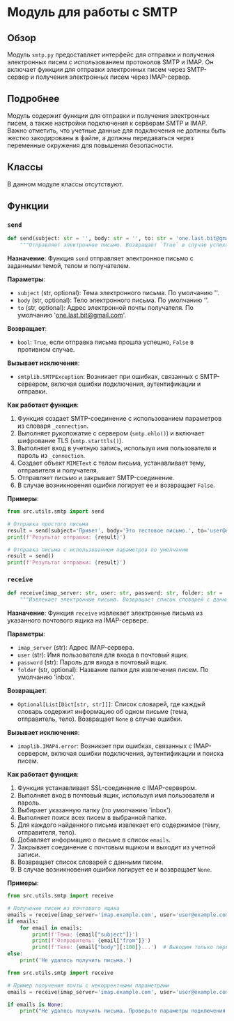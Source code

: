 # Модуль для работы с SMTP

## Обзор

Модуль `smtp.py` предоставляет интерфейс для отправки и получения электронных писем с использованием протоколов SMTP и IMAP. Он включает функции для отправки электронных писем через SMTP-сервер и получения электронных писем через IMAP-сервер.

## Подробнее

Модуль содержит функции для отправки и получения электронных писем, а также настройки подключения к серверам SMTP и IMAP. Важно отметить, что учетные данные для подключения не должны быть жестко закодированы в файле, а должны передаваться через переменные окружения для повышения безопасности.

## Классы

В данном модуле классы отсутствуют.

## Функции

### `send`

```python
def send(subject: str = '', body: str = '', to: str = 'one.last.bit@gmail.com') -> bool:
    """Отправляет электронное письмо. Возвращает `True` в случае успеха, `False` в противном случае. Логирует ошибки."""
```

**Назначение**:
Функция `send` отправляет электронное письмо с заданными темой, телом и получателем.

**Параметры**:
- `subject` (str, optional): Тема электронного письма. По умолчанию ''.
- `body` (str, optional): Тело электронного письма. По умолчанию ''.
- `to` (str, optional): Адрес электронной почты получателя. По умолчанию 'one.last.bit@gmail.com'.

**Возвращает**:
- `bool`: `True`, если отправка письма прошла успешно, `False` в противном случае.

**Вызывает исключения**:
- `smtplib.SMTPException`: Возникает при ошибках, связанных с SMTP-сервером, включая ошибки подключения, аутентификации и отправки.

**Как работает функция**:
1. Функция создает SMTP-соединение с использованием параметров из словаря `_connection`.
2. Выполняет рукопожатие с сервером (`smtp.ehlo()`) и включает шифрование TLS (`smtp.starttls()`).
3. Выполняет вход в учетную запись, используя имя пользователя и пароль из `_connection`.
4. Создает объект `MIMEText` с телом письма, устанавливает тему, отправителя и получателя.
5. Отправляет письмо и закрывает SMTP-соединение.
6. В случае возникновения ошибки логирует ее и возвращает `False`.

**Примеры**:

```python
from src.utils.smtp import send

# Отправка простого письма
result = send(subject='Привет', body='Это тестовое письмо.', to='user@example.com')
print(f'Результат отправки: {result}')

# Отправка письма с использованием параметров по умолчанию
result = send()
print(f'Результат отправки: {result}')
```

### `receive`

```python
def receive(imap_server: str, user: str, password: str, folder: str = 'inbox') -> Optional[List[Dict[str, str]]]:
    """Извлекает электронные письма. Возвращает список словарей с данными писем в случае успеха, `None` в противном случае. Логирует ошибки."""
```

**Назначение**:
Функция `receive` извлекает электронные письма из указанного почтового ящика на IMAP-сервере.

**Параметры**:
- `imap_server` (str): Адрес IMAP-сервера.
- `user` (str): Имя пользователя для входа в почтовый ящик.
- `password` (str): Пароль для входа в почтовый ящик.
- `folder` (str, optional): Название папки для извлечения писем. По умолчанию 'inbox'.

**Возвращает**:
- `Optional[List[Dict[str, str]]]`: Список словарей, где каждый словарь содержит информацию об одном письме (тема, отправитель, тело). Возвращает `None` в случае ошибки.

**Вызывает исключения**:
- `imaplib.IMAP4.error`: Возникает при ошибках, связанных с IMAP-сервером, включая ошибки подключения, аутентификации и поиска писем.

**Как работает функция**:
1. Функция устанавливает SSL-соединение с IMAP-сервером.
2. Выполняет вход в почтовый ящик, используя имя пользователя и пароль.
3. Выбирает указанную папку (по умолчанию 'inbox').
4. Выполняет поиск всех писем в выбранной папке.
5. Для каждого найденного письма извлекает его содержимое (тему, отправителя, тело).
6. Добавляет информацию о письме в список `emails`.
7. Закрывает соединение с почтовым ящиком и выходит из учетной записи.
8. Возвращает список словарей с данными писем.
9. В случае возникновения ошибки логирует ее и возвращает `None`.

**Примеры**:

```python
from src.utils.smtp import receive

# Получение писем из почтового ящика
emails = receive(imap_server='imap.example.com', user='user@example.com', password='password', folder='INBOX')
if emails:
    for email in emails:
        print(f'Тема: {email["subject"]}')
        print(f'Отправитель: {email["from"]}')
        print(f'Тело: {email["body"][:100]}...')  # Выводим только первые 100 символов тела письма
else:
    print('Не удалось получить письма.')
```
```python
from src.utils.smtp import receive

# Пример получения почты с некорректными параметрами
emails = receive(imap_server='imap.example.com', user='user@example.com', password='wrong_password', folder='INBOX')

if emails is None:
    print("Не удалось получить письма. Проверьте параметры подключения и учетные данные.")
```
```